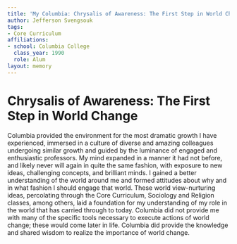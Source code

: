 ```yaml
---
title: 'My Columbia: Chrysalis of Awareness: The First Step in World Change'
author: Jefferson Svengsouk
tags:
- Core Curriculum
affiliations:
- school: Columbia College
  class_year: 1990
  role: Alum
layout: memory
---
```


# Chrysalis of Awareness: The First Step in World Change

Columbia provided the environment for the most dramatic growth I have experienced, immersed in a culture of diverse and amazing colleagues undergoing similar growth and guided by the luminance of engaged and enthusiastic professors. My mind expanded in a manner it had not before, and likely never will again in quite the same fashion, with exposure to new ideas, challenging concepts, and brilliant minds. I gained a better understanding of the world around me and formed attitudes about why and in what fashion I should engage that world. These world view-nurturing ideas, percolating through the Core Curriculum, Sociology and Religion classes, among others, laid a foundation for my understanding of my role in the world that has carried through to today. Columbia did not provide me with many of the specific tools necessary to execute actions of world change; these would come later in life. Columbia did provide the knowledge and shared wisdom to realize the importance of world change.
